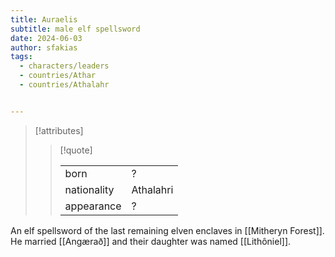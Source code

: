 ```yaml
---
title: Auraelis
subtitle: male elf spellsword
date: 2024-06-03
author: sfakias
tags:
  - characters/leaders
  - countries/Athar
  - countries/Athalahr


---
```

> [!attributes]
> 
> > [!quote]
> >
> > | | |
> > | --- | --- |
> > | born | ? |
> > | nationality | Athalahri |
> > | appearance | ? |

An elf spellsword of the last remaining elven enclaves in [[Mitheryn Forest]]. He married [[Angærað]] and their daughter was named [[Lithôniel]].